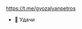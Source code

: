 https://t.me/gyozalyanpetros
- 💞️ Удачи 

<!---
Petros993/Petros993 is a ✨ special ✨ repository because its `README.md` (this file) appears on your GitHub profile.
You can click the Preview link to take a look at your changes.
--->
